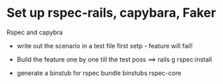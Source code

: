 # Set up rspec-rails, capybara, Faker
Rspec and capybra

- write out the scenario in a test file
 first setp - feature will fail!
 
 - Build the feature one by one till the test poss
 ==> rails g rspec:install
 * generate a binstub for rspec
 bundle binstubs rspec-core